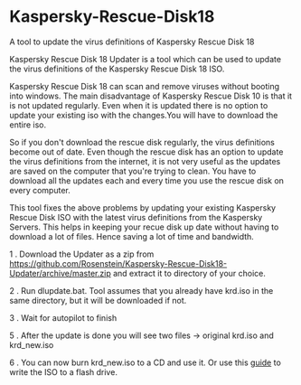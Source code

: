 # Kaspersky-Rescue-Disk18
A tool to update the virus definitions of Kaspersky Rescue Disk 18

Kaspersky Rescue Disk 18 Updater is a tool which can be used to update the virus definitions of the Kaspersky Rescue Disk 18 ISO.

Kaspersky Rescue Disk 18 can scan and remove viruses without booting into windows. The main disadvantage of Kaspersky Rescue Disk 10 is that it is not updated regularly. Even when it is updated there is no option to update your existing iso with the changes.You will have to download the entire iso.

So if you don't download the rescue disk regularly, the virus definitions become out of date. Even though the rescue disk has an option to update the virus definitions from the internet, it is not very useful as the updates are saved on the computer that you're trying to clean. You have to download all the updates each and every time you use the rescue disk on every computer.

This tool fixes the above problems by updating your existing Kaspersky Rescue Disk ISO with the latest virus definitions from the Kaspersky Servers. This helps in keeping your recue disk up date without having to download a lot of files. Hence saving a lot of time and bandwidth.


1 . Download the Updater as a zip from https://github.com/Rosenstein/Kaspersky-Rescue-Disk18-Updater/archive/master.zip and extract it to directory of your choice.

2 . Run dlupdate.bat.
    Tool assumes that you already have krd.iso in the same directory, but it will be downloaded if not.

3 . Wait for autopilot to finish

5 . After the update is done you will see two files -> original krd.iso and krd_new.iso

6 . You can now burn krd_new.iso to a CD and use it.
    Or use this [guide](https://support.kaspersky.com/14226#block1) to write the ISO to a flash drive.

 
